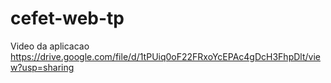 # cefet-web-tp

Video da aplicacao https://drive.google.com/file/d/1tPUiq0oF22FRxoYcEPAc4gDcH3FhpDlt/view?usp=sharing